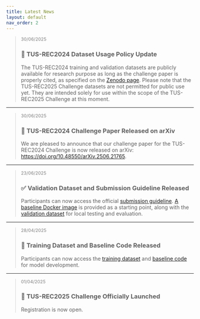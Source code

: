```yaml
---
title: Latest News
layout: default
nav_order: 2
---
```



><span style="font-size: 12px; color: gray; margin-top: -15px;">30/06/2025</span>
>### 🔐 TUS-REC2024 Dataset Usage Policy Update
>The TUS-REC2024 training and validation datasets are publicly available for research purpose as long as the challenge paper is properly cited, as specified on the <a href="https://doi.org/10.5281/zenodo.11178508" target="_blank">Zenodo page</a>. Please note that the TUS-REC2025 Challenge datasets are not permitted for public use yet. They are intended solely for use within the scope of the TUS-REC2025 Challenge at this moment.

---

><span style="font-size: 12px; color: gray; margin-top: -15px;">30/06/2025</span>
>### 📝 TUS-REC2024 Challenge Paper Released on arXiv
>We are pleased to announce that our challenge paper for the TUS-REC2024 Challenge is now released on arXiv: <a href="https://doi.org/10.48550/arXiv.2506.21765" target="_blank">https://doi.org/10.48550/arXiv.2506.21765</a>.


---

><span style="font-size: 12px; color: gray; margin-top: -15px;;">23/06/2025</span>
>### ✅ Validation Dataset and Submission Guideline Released 
>Participants can now access the official <a href="https://github-pages.ucl.ac.uk/tus-rec-challenge/submission.html" target="_blank">submission guideline</a>. <a href="https://github.com/QiLi111/TUS-REC2025-Challenge_baseline/tree/main/submission#instructions-for-docker" target="_blank">A baseline Docker image</a> is provided as a starting point, along with the <a href="https://doi.org/10.5281/zenodo.15699958" target="_blank">validation dataset</a> for local testing and evaluation.


---

><span style="font-size: 12px; color: gray; margin-top: -15px;;">28/04/2025</span>
>### 📢 Training Dataset and Baseline Code Released 
>Participants can now access the <a href="https://zenodo.org/records/15224704" target="_blank">training dataset</a> and <a href="https://github.com/QiLi111/TUS-REC2025-Challenge_baseline" target="_blank">baseline code</a> for model development.

---

><span style="font-size: 12px; color: gray; margin-top: -15px;;">01/04/2025</span>
>### 🚀 TUS-REC2025 Challenge Officially Launched
>Registration is now open.


